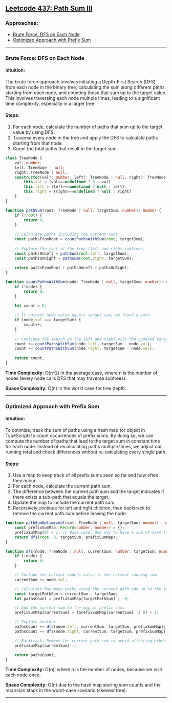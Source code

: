 ## [Leetcode 437: Path Sum III](https://leetcode.com/problems/path-sum-iii/)

### Approaches:
- [Brute Force: DFS on Each Node](#brute-force-dfs-on-each-node)
- [Optimized Approach with Prefix Sum](#optimized-approach-with-prefix-sum)

---

### Brute Force: DFS on Each Node

#### Intuition:
The brute force approach involves initiating a Depth-First Search (DFS) from each node in the binary tree, calculating the sum along different paths starting from each node, and counting those that sum up to the target value. This involves traversing each node multiple times, leading to a significant time complexity, especially in a larger tree.

#### Steps:
1. For each node, calculate the number of paths that sum up to the target value by using DFS.
2. Traverse every node in the tree and apply the DFS to calculate paths starting from that node.
3. Count the total paths that result in the target sum.

```typescript
class TreeNode {
    val: number;
    left: TreeNode | null;
    right: TreeNode | null;
    constructor(val?: number, left?: TreeNode | null, right?: TreeNode | null) {
        this.val = (val===undefined ? 0 : val)
        this.left = (left===undefined ? null : left)
        this.right = (right===undefined ? null : right)
    }
}

function pathSum(root: TreeNode | null, targetSum: number): number {
    if (!root) {
        return 0;
    }
    
    // Calculate paths including the current root
    const pathsFromRoot = countPathsWithSum(root, targetSum);
    
    // Explore the rest of the tree (left and right subtrees)
    const pathsOnLeft = pathSum(root.left, targetSum);
    const pathsOnRight = pathSum(root.right, targetSum);
    
    return pathsFromRoot + pathsOnLeft + pathsOnRight;
}

function countPathsWithSum(node: TreeNode | null, targetSum: number): number {
    if (!node) {
        return 0;
    }
    
    let count = 0;

    // If current node value equals target sum, we found a path
    if (node.val === targetSum) {
        count++;
    }
    
    // Continue the search on the left and right with the updated target sum
    count += countPathsWithSum(node.left, targetSum - node.val);
    count += countPathsWithSum(node.right, targetSum - node.val);
    
    return count;
}
```

**Time Complexity:** O(n^2) in the average case, where n is the number of nodes (every node calls DFS that may traverse subtrees).

**Space Complexity:** O(n) in the worst case for tree depth.

---

### Optimized Approach with Prefix Sum

#### Intuition:
To optimize, track the sum of paths using a hash map (or object in TypeScript) to count occurrences of prefix sums. By doing so, we can compute the number of paths that lead to the target sum in constant time for each node. Instead of recalculating paths multiple times, we adjust our running total and check differences without re-calculating every single path.

#### Steps:
1. Use a map to keep track of all prefix sums seen so far and how often they occur.
2. For each node, calculate the current path sum.
3. The difference between the current path sum and the target indicates if there exists a sub-path that equals the target.
4. Update the map to include the current path sum.
5. Recursively continue for left and right children, then backtrack to remove the current path sum before leaving the node.

```typescript
function pathSumOptimized(root: TreeNode | null, targetSum: number): number {
    const prefixSumMap: Record<number, number> = {};
    prefixSumMap[0] = 1; // Base case: One way to have a sum of zero (with no nodes).
    return dfs(root, 0, targetSum, prefixSumMap);
}

function dfs(node: TreeNode | null, currentSum: number, targetSum: number, prefixSumMap: Record<number, number>): number {
    if (!node) {
        return 0;
    }

    // Include the current node's value in the current running sum
    currentSum += node.val;

    // Calculate how many paths along the current path add up to the target sum
    const targetPathSum = currentSum - targetSum;
    let pathsCount = prefixSumMap[targetPathSum] || 0;

    // Add the current sum to the map of prefix sums
    prefixSumMap[currentSum] = (prefixSumMap[currentSum] || 0) + 1;

    // Explore further
    pathsCount += dfs(node.left, currentSum, targetSum, prefixSumMap);
    pathsCount += dfs(node.right, currentSum, targetSum, prefixSumMap);

    // Backtrack: Remove the current path sum to avoid affecting other paths
    prefixSumMap[currentSum]--;

    return pathsCount;
}
```

**Time Complexity:** O(n), where n is the number of nodes, because we visit each node once.

**Space Complexity:** O(n) due to the hash map storing sum counts and the recursion stack in the worst-case scenario (skewed tree).

---

